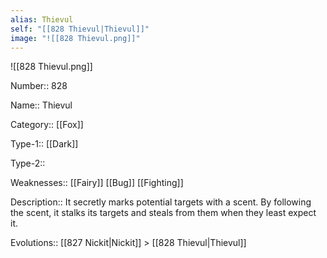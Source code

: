 ```yaml
---
alias: Thievul
self: "[[828 Thievul|Thievul]]"
image: "![[828 Thievul.png]]"
---
```


![[828 Thievul.png]]

Number:: 828

Name:: Thievul

Category:: [[Fox]]

Type-1:: [[Dark]]

Type-2:: 

Weaknesses:: [[Fairy]] [[Bug]] [[Fighting]]

Description:: It secretly marks potential targets with a scent. By following the scent, it stalks its targets and steals from them when they least expect it.

Evolutions:: [[827 Nickit|Nickit]] > [[828 Thievul|Thievul]]

